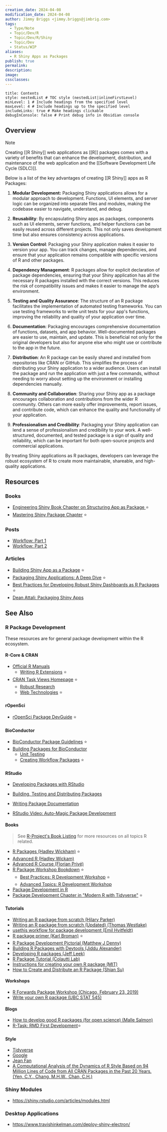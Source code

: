 ```yaml
---
creation_date: 2024-04-08
modification_date: 2024-04-08
author: Jimmy Briggs <jimmy.briggs@jimbrig.com>
tags:
  - Type/Note
  - Topic/Dev/R
  - Topic/Dev/R/Shiny
  - Topic/Dev
  - Status/WIP
aliases:
  - R Shiny Apps as Packages
publish: true
permalink:
description:
image:
cssclasses:
---
```


```table-of-contents
title: Contents 
style: nestedList # TOC style (nestedList|inlineFirstLevel)
minLevel: 1 # Include headings from the specified level
maxLevel: 4 # Include headings up to the specified level
includeLinks: true # Make headings clickable
debugInConsole: false # Print debug info in Obsidian console
```

## Overview

> [!NOTE]
> Creating [[R Shiny]] web applications as [[R]] packages comes with a variety of benefits that can enhance the development, distribution, and maintenance of the web application and the [[Software Development Life Cycle (SDLC)]].

Below is a list of the key advantages of creating [[R Shiny]] apps as R Packages:

1. **Modular Development:** Packaging Shiny applications allows for a modular approach to development. Functions, UI elements, and server logic can be organized into separate files and modules, making the codebase easier to navigate, understand, and debug.

2. **Reusability**: By encapsulating Shiny apps as packages, components such as UI elements, server functions, and helper functions can be easily reused across different projects. This not only saves development time but also ensures consistency across applications.
    
3. **Version Control**: Packaging your Shiny application makes it easier to version your app. You can track changes, manage dependencies, and ensure that your application remains compatible with specific versions of R and other packages.
    
4. **Dependency Management**: R packages allow for explicit declaration of package dependencies, ensuring that your Shiny application has all the necessary R packages installed with the correct versions. This reduces the risk of compatibility issues and makes it easier to manage the app’s environment.
    
5. **Testing and Quality Assurance**: The structure of an R package facilitates the implementation of automated testing frameworks. You can use testing frameworks to write unit tests for your app's functions, improving the reliability and quality of your application over time.
    
6. **Documentation**: Packaging encourages comprehensive documentation of functions, datasets, and app behavior. Well-documented packages are easier to use, maintain, and update. This is beneficial not only for the original developers but also for anyone else who might use or contribute to the app in the future.
    
7. **Distribution**: An R package can be easily shared and installed from repositories like CRAN or GitHub. This simplifies the process of distributing your Shiny application to a wider audience. Users can install the package and run the application with just a few commands, without needing to worry about setting up the environment or installing dependencies manually.
    
8. **Community and Collaboration**: Sharing your Shiny app as a package encourages collaboration and contributions from the wider R community. Others can more easily offer improvements, report issues, and contribute code, which can enhance the quality and functionality of your application.
    
9. **Professionalism and Credibility**: Packaging your Shiny application can lend a sense of professionalism and credibility to your work. A well-structured, documented, and tested package is a sign of quality and reliability, which can be important for both open-source projects and commercial applications.
    
By treating Shiny applications as R packages, developers can leverage the robust ecosystem of R to create more maintainable, shareable, and high-quality applications.

## Resources

### Books 

- [Engineering Shiny Book Chapter on Structuring App as Package ](https://engineering-shiny.org/structure.html#shiny-app-as-a-package) ⭐
- [Mastering Shiny Package Chapter](https://mastering-shiny.org/scaling-packaging.html) ⭐

### Posts

- [Workflow: Part 1](https://rtask.thinkr.fr/blog/building-big-shiny-apps-a-workflow-1/)
- [Workflow: Part 2](https://rtask.thinkr.fr/blog/building-big-shiny-apps-a-workflow-2/)

### Articles

- [Building Shiny App as a Package](https://rtask.thinkr.fr/building-a-shiny-app-as-a-package/) ⭐
- [Packaging Shiny Applications: A Deep Dive](https://www.mango-solutions.com/packaging-shiny-applications-a-deep-dive/) ⭐
- [Best Practices for Developing Robust Shiny Dashboards as R Packages](https://www.inwt-statistics.com/read-blog/best-practice-development-of-robust-shiny-dashboards-as-r-packages.html) ⭐
- [Dean Attali: Packaging Shiny Apps](https://deanattali.com/2015/04/21/r-package-shiny-app/)

## See Also

### R Package Development

These resources are for general package development within the R ecosystem. 

#### R-Core & CRAN

- [Official R Manuals](https://cran.r-project.org/manuals.html)
	- [Writing R Extensions](https://cran.r-project.org/doc/manuals/R-exts.html) ⭐
- [CRAN Task Views Homepage](https://cran.r-project.org/web/views/#:~:text=CRAN%20Task%20Views.%20CRAN%20task%20views%20aim%20to,can%20be%20automatically%20installed%20using%20the%20ctv%20package.) ⭐
	- [Robust Research](https://cran.r-project.org/web/views/ReproducibleResearch.html)
	- [Web Technologies](https://cran.r-project.org/web/views/WebTechnologies.html) ⭐


#### rOpenSci

- [rOpenSci Package DevGuide](https://devguide.ropensci.org/) ⭐

#### BioConductor

- [BioConductor Package Guidelines](https://www.bioconductor.org/developers/package-guidelines/) ⭐
- [Building Packages for BioConductor](https://www.bioconductor.org/developers/how-to/buildingPackagesForBioc/)
	- [Unit Testing](https://bioconductor.org/developers/how-to/unitTesting-guidelines/)
	- [Creating Workflow Packages](https://www.bioconductor.org/developers/how-to/workflows/) ⭐

#### RStudio

- [Developing Packages with RStudio](https://support.rstudio.com/hc/en-us/articles/200486488-Developing-Packages-with-RStudio)
- [Building, Testing and Distributing Packages]( https://support.rstudio.com/hc/en-us/articles/200486508-Building-Testing-and-Distributing-Packages)
- [Writing Package Documentation](https://support.rstudio.com/hc/en-us/articles/200532317-Writing-Package-Documentation)

- [RStudio Video: Auto-Magic Package Development](https://rstudio.com/resources/rstudioconf-2020/auto-magic-package-development/)


#### Books

> See [R-Project's Book Listing](https://www.r-project.org/doc/bib/R-books.html) for more resources on all topics R related.

- [R Packages (Hadley Wickham)](http://r-pkgs.had.co.nz/) ⭐
- [Advanced R (Hadley Wickam)](https://adv-r.hadley.nz/)
- [Advanced R Course (Florian Privé)](https://privefl.github.io/advr38book/)
- [R Package Workshop Bookdown](https://combine-australia.github.io/r-pkg-dev/) ⭐
	- [Best Practices: R Development Workshop](https://combine-australia.github.io/r-pkg-dev/good-practices-and-advice.html) ⭐
	- [Advanced Topics: R Development Workshop](https://combine-australia.github.io/r-pkg-dev/advanced-topics.html)
- [Package Development in R](https://iqss.github.io/dss-rbuild/)
- [Package Development Chapter in "Modern R with Tidyverse"](https://b-rodrigues.github.io/modern_R/package-development.html) ⭐


#### Tutorials

- [Writing an R package from scratch (Hilary Parker)]( https://hilaryparker.com/2014/04/29/writing-an-r-package-from-scratch/)
- [Writing an R package from scratch (Updated) (Thomas Westlake)](https://r-mageddon.netlify.com/post/writing-an-r-package-from-scratch/)
- [usethis workflow for package development (Emil Hvitfeldt)](https://www.hvitfeldt.me/blog/usethis-workflow-for-package-development/)
- [R package primer (Karl Broman)](https://kbroman.org/pkg_primer/) ⭐
- [R Package Development Pictorial (Matthew J Denny)](http://www.mjdenny.com/R_Package_Pictorial.html)
- [Building R Packages with Devtools (Jiddu Alexander)](http://www.jiddualexander.com/blog/r-package-building/)
- [Developing R packages (Jeff Leek)](https://github.com/jtleek/rpackages)
- [R Package Tutorial (Colautti Lab)](https://colauttilab.github.io/RCrashCourse/Package_tutorial.html)
- [Instructions for creating your own R package (MIT)](http://web.mit.edu/insong/www/pdf/rpackage_instructions.pdf)
- [How to Create and Distribute an R Package (Shian Su)](https://medium.com/@shiansu/how-to-create-and-distribute-an-r-package-a296217435dc)

#### Workshops

- [R Forwards Package Workshop (Chicago, February 23, 2019)](https://github.com/forwards/workshops/tree/master/Chicago2019)
- [Write your own R package (UBC STAT 545)](http://stat545.com/packages00_index.html)

#### Blogs

- [How to develop good R packages (for open science) (Malle Salmon)](https://masalmon.eu/2017/12/11/goodrpackages/)
- [R-Task: RMD First Development](https://rtask.thinkr.fr/when-development-starts-with-documentation/)⭐


#### Style

- [Tidyverse](https://style.tidyverse.org/)
- [Google](https://google.github.io/styleguide/Rguide.html)
- [Jean Fan](https://jef.works/R-style-guide/)
- [A Computational Analysis of the Dynamics of R Style Based on 94 Million Lines of Code from All CRAN Packages in the Past 20 Years. (Yen, C.Y., Chang, M.H.W., Chan, C.H.)](https://github.com/chainsawriot/rstyle)



### Shiny Modules

- <https://shiny.rstudio.com/articles/modules.html>


### Desktop Applications

- <https://www.travishinkelman.com/deploy-shiny-electron/>